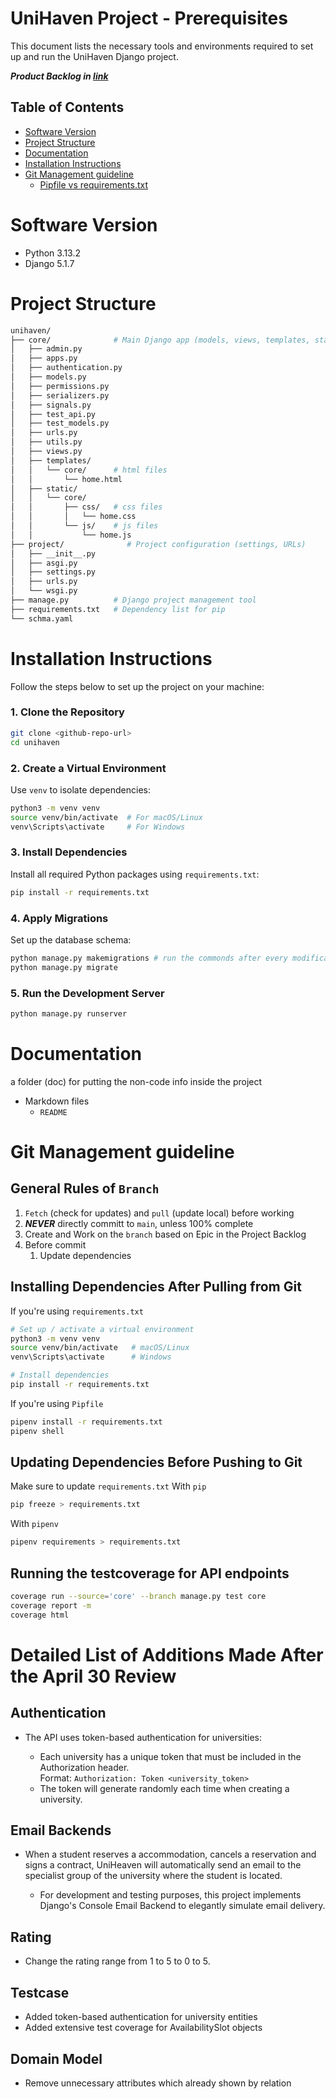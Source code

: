 # UniHaven Project - Prerequisites

This document lists the necessary tools and environments required to set up and run the UniHaven Django project.

**_Product Backlog in [link](https://connecthkuhk-my.sharepoint.com/:x:/r/personal/u3614020_connect_hku_hk/Documents/COMP3297_group_H/UniHavenProductBacklog.xlsx?d=wd19a06ffc0514ee78adab6678f45ef03&csf=1&web=1&e=R25qEb)_**

## Table of Contents
- [Software Version](#software-version)
- [Project Structure](#project-structure)
- [Documentation](#documentation)
- [Installation Instructions](#installation-instructions)
- [Git Management guideline](#git-management-guideline)
  - [Pipfile vs requirements.txt](#pipfile-vs-requirementstxt)

# Software Version

- Python 3.13.2
- Django 5.1.7

# Project Structure
```bash
unihaven/
├── core/              # Main Django app (models, views, templates, static, etc.)
│   ├── admin.py
│   ├── apps.py
│   ├── authentication.py
│   ├── models.py
│   ├── permissions.py
│   ├── serializers.py
│   ├── signals.py
│   ├── test_api.py
│   ├── test_models.py
│   ├── urls.py
│   ├── utils.py
│   ├── views.py
│   ├── templates/
│   │   └── core/      # html files
│   │       └── home.html
│   ├── static/
│   │   └── core/
│   │       ├── css/   # css files
│   │       │   └── home.css
│   │       └── js/    # js files
│   │           └── home.js
├── project/              # Project configuration (settings, URLs)
│   ├── __init__.py
│   ├── asgi.py
│   ├── settings.py
│   ├── urls.py
│   └── wsgi.py
├── manage.py          # Django project management tool
├── requirements.txt   # Dependency list for pip
└── schma.yaml
```

# Installation Instructions
Follow the steps below to set up the project on your machine:

### 1. Clone the Repository
```bash
git clone <github-repo-url>
cd unihaven
```

### 2. Create a Virtual Environment
Use `venv` to isolate dependencies:
```bash
python3 -m venv venv
source venv/bin/activate  # For macOS/Linux
venv\Scripts\activate     # For Windows
```

### 3. Install Dependencies
Install all required Python packages using `requirements.txt`:
```bash
pip install -r requirements.txt
```

### 4. Apply Migrations
Set up the database schema:
```bash
python manage.py makemigrations # run the commonds after every modifications to the model
python manage.py migrate
```

### 5. Run the Development Server
```bash
python manage.py runserver
```

# Documentation

a folder (doc) for putting the non-code info inside the project

- Markdown files
  - `README`

# Git Management guideline

## General Rules of `Branch`

1. `Fetch` (check for updates) and `pull` (update local) before working
2. **_NEVER_** directly committ to `main`, unless 100% complete
3. Create and Work on the `branch` based on Epic in the Project Backlog
4. Before commit
    1. Update dependencies

## Installing Dependencies After Pulling from Git
If you're using `requirements.txt`
```bash
# Set up / activate a virtual environment
python3 -m venv venv
source venv/bin/activate   # macOS/Linux
venv\Scripts\activate      # Windows

# Install dependencies
pip install -r requirements.txt
```
If you're using `Pipfile`
```bash
pipenv install -r requirements.txt
pipenv shell            
```
## Updating Dependencies Before Pushing to Git
Make sure to update `requirements.txt`
With `pip`
```bash
pip freeze > requirements.txt
```
With `pipenv`
```bash
pipenv requirements > requirements.txt
```

## Running the testcoverage for API endpoints
```bash
coverage run --source='core' --branch manage.py test core
coverage report -m
coverage html
```

# Detailed List of Additions Made After the April 30 Review
## Authentication
+ The API uses token-based authentication for universities:
    
  - Each university has a unique token that must be included in the Authorization header.  
  Format: `Authorization: Token <university_token>`
  - The token will generate randomly each time when creating a university.


## Email Backends
+ When a student reserves a accommodation, cancels a reservation and signs a contract, UniHeaven will automatically send an email to the specialist group of the university where the student is located.

  + For development and testing purposes, this project implements Django's Console Email Backend to elegantly simulate email delivery. 


## Rating
+ Change the rating range from 1 to 5 to 0 to 5.

## Testcase
+ Added token-based authentication for university entities
+ Added extensive test coverage for AvailabilitySlot objects

## Domain Model
+ Remove unnecessary attributes which already shown by relation